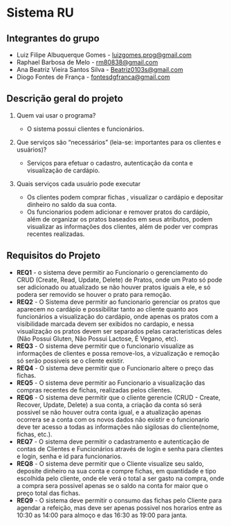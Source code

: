# Sistema RU

## Integrantes do grupo

* Luiz Filipe Albuquerque Gomes - luizgomes.prog@gmail.com
* Raphael Barbosa de Melo - rm80838@gmail.com
* Ana Beatriz Vieira Santos Silva - Beatriz0103s@gmail.com
* Diogo Fontes de França - fontesdgfranca@gmail.com

## Descrição geral do projeto

1. Quem vai usar o programa?

      - O sistema possui clientes e funcionários.

2. Que serviços são “necessários” (leia-se: importantes para os clientes e usuários)?

      - Serviços para efetuar o cadastro, autenticação da conta e visualização de cardápio.

3. Quais serviços cada usuário pode executar

      - Os clientes podem comprar fichas , visualizar o cardápio e depositar dinheiro no saldo da sua conta.<br />
      - Os funcionarios podem adicionar e remover pratos do cardápio, além de organizar os pratos baseados em seus atributos, podem visualizar as informações dos clientes, além de poder ver compras recentes realizadas.<br />
  
## Requisitos do Projeto

* **REQ1** - o sistema deve permitir ao Funcionario o gerenciamento do CRUD (Create, Read, Update, Delete) de Pratos, onde um Prato só pode ser adicionado ou atualizado se não houver pratos iguais a ele, e só podera ser removido se houver o prato para remoção.
* **REQ2** - O Sistema deve permitir ao funcionario gerenciar os pratos que aparecem no cardápio e possibilitar tanto ao cliente quanto aos funcionários a visualização do cardápio, onde apenas os pratos com a visibilidade marcada devem ser exibidos no cardapio, e nessa visualização os pratos devem ser separados pelas caracteristicas deles (Não Possui Gluten, Não Possui Lactose, É Vegano, etc).
* **REQ3** - O sistema deve permitir que o funcionario visualize as informações de clientes e possa remove-los, a vizualização e remoção só serão possiveis se o cliente existir.
* **REQ4** - O sistema deve permitir que o Funcionario altere o preço das fichas.
* **REQ5** - O sistema deve permitir ao Funcionario a visualização das compras recentes de fichas, realizadas pelos clientes.
* **REQ6** - O sistema deve permitir que o cliente gerencie (CRUD - Create, Recover, Update, Delete) a sua conta, a criação da conta só será possivel se não houver outra conta igual, e a atualização apenas ocorrera se a conta com os novos dados não existir e o funcionario deve ter acesso a todas as informações não sigilosas do cliente(nome, fichas, etc.).
* **REQ7** - O sistema deve permitir o cadastramento e autenticação de contas de Clientes e Funcionários através de login e senha para clientes e login, senha e id para funcionarios.
* **REQ8** - O sistema deve permitir que o Cliente visualize seu saldo, deposite dinheiro na sua conta e compre fichas, em quantidade e tipo escolhida pelo cliente, onde ele verá o total a ser gasto na compra, onde a compra sera possivel apenas se o saldo na conta for maior que o preço total das fichas.
* **REQ9** - O sistema deve permitir o consumo das fichas pelo Cliente para agendar a refeição, mas deve ser apenas possivel nos horarios entre as 10:30 as 14:00 para almoço e das 16:30 as 19:00 para janta.
<pre />

